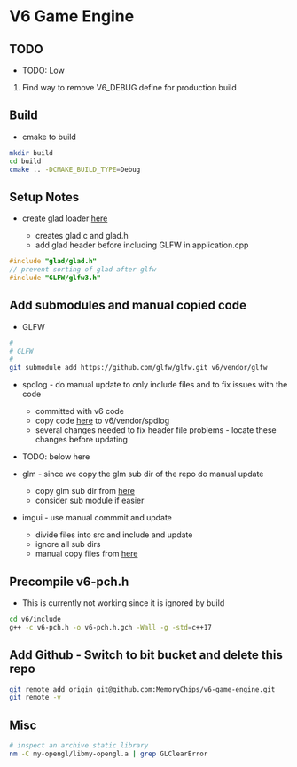 # V6 Game Engine

## TODO

- TODO: Low

1. Find way to remove V6_DEBUG define for production build

## Build

- cmake to build

```bash
mkdir build
cd build
cmake .. -DCMAKE_BUILD_TYPE=Debug
```

## Setup Notes

- create glad loader [here](https://glad.dav1d.de/)

  - creates glad.c and glad.h
  - add glad header before including GLFW in application.cpp

```c++
#include "glad/glad.h"
// prevent sorting of glad after glfw
#include "GLFW/glfw3.h"
```

## Add submodules and manual copied code

- GLFW

```bash
#
# GLFW
#
git submodule add https://github.com/glfw/glfw.git v6/vendor/glfw
```

- spdlog - do manual update to only include files and to fix issues with the code

  - committed with v6 code
  - copy code [here](https://github.com/gabime/spdlog.git) to v6/vendor/spdlog
  - several changes needed to fix header file problems - locate these changes before updating

- TODO: below here

- glm - since we copy the glm sub dir of the repo do manual update

  - copy glm sub dir from [here](https://github.com/g-truc/glm/tree/master/glm)
  - consider sub module if easier

- imgui - use manual commmit and update

  - divide files into src and include and update
  - ignore all sub dirs
  - manual copy files from [here](https://github.com/ocornut/imgui)

## Precompile v6-pch.h

- This is currently not working since it is ignored by build

```bash
cd v6/include
g++ -c v6-pch.h -o v6-pch.h.gch -Wall -g -std=c++17
```

## Add Github - Switch to bit bucket and delete this repo

```bash
git remote add origin git@github.com:MemoryChips/v6-game-engine.git
git remote -v
```

## Misc

```bash
# inspect an archive static library
nm -C my-opengl/libmy-opengl.a | grep GLClearError
```
